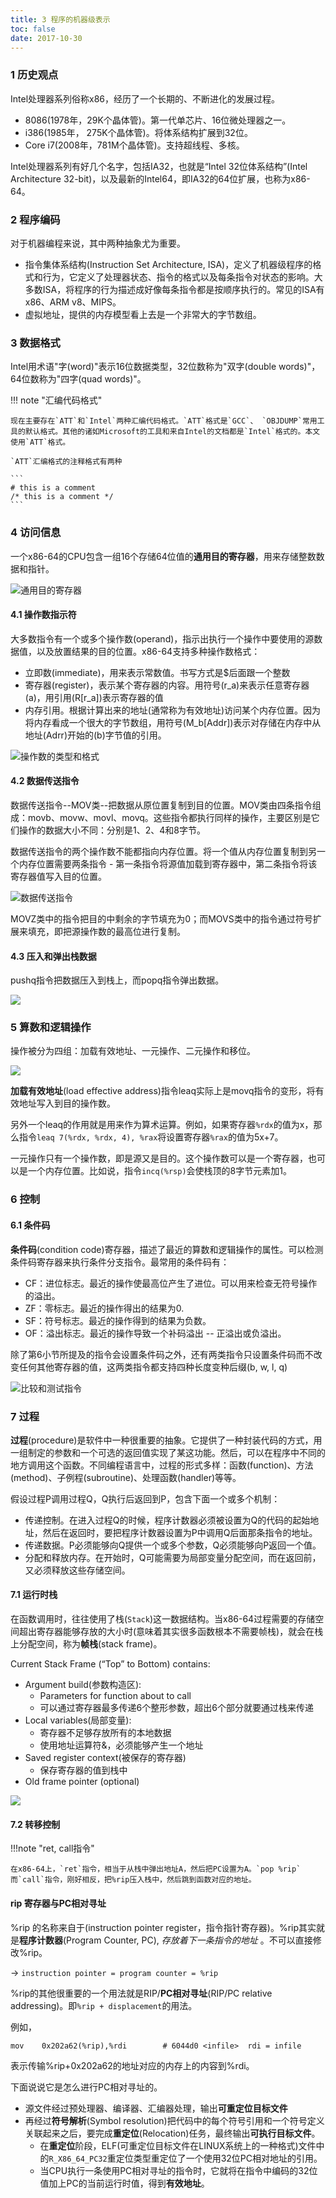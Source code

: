 ```yaml
---
title: 3 程序的机器级表示
toc: false
date: 2017-10-30
---
```


### 1 历史观点

Intel处理器系列俗称x86，经历了一个长期的、不断进化的发展过程。

* 8086(1978年，29K个晶体管)。第一代单芯片、16位微处理器之一。
* i386(1985年， 275K个晶体管)。将体系结构扩展到32位。
* Core i7(2008年，781M个晶体管)。支持超线程、多核。

Intel处理器系列有好几个名字，包括IA32，也就是“Intel 32位体系结构”(Intel Architecture 32-bit)，以及最新的Intel64，即IA32的64位扩展，也称为x86-64。

### 2 程序编码

对于机器编程来说，其中两种抽象尤为重要。

* 指令集体系结构(Instruction Set Architecture, ISA)，定义了机器级程序的格式和行为，它定义了处理器状态、指令的格式以及每条指令对状态的影响。大多数ISA，将程序的行为描述成好像每条指令都是按顺序执行的。常见的ISA有x86、ARM v8、MIPS。
* 虚拟地址，提供的内存模型看上去是一个非常大的字节数组。

### 3 数据格式

Intel用术语"字(word)"表示16位数据类型，32位数称为"双字(double words)"，64位数称为"四字(quad words)"。

!!! note "汇编代码格式"

    现在主要存在`ATT`和`Intel`两种汇编代码格式。`ATT`格式是`GCC`、 `OBJDUMP`常用工具的默认格式。其他的诸如Microsoft的工具和来自Intel的文档都是`Intel`格式的。本文使用`ATT`格式。
    
    `ATT`汇编格式的注释格式有两种
    
    ```
    # this is a comment
    /* this is a comment */
    ```

### 4 访问信息

一个x86-64的CPU包含一组16个存储64位值的**通用目的寄存器**，用来存储整数数据和指针。

![通用目的寄存器](figures/register.png)


#### 4.1 操作数指示符

大多数指令有一个或多个操作数(operand)，指示出执行一个操作中要使用的源数据值，以及放置结果的目的位置。x86-64支持多种操作数格式：

* 立即数(immediate)，用来表示常数值。书写方式是$后面跟一个整数
* 寄存器(register)，表示某个寄存器的内容。用符号\(r_a\)来表示任意寄存器\(a\)，用引用\(R[r_a]\)表示寄存器的值
* 内存引用。根据计算出来的地址(通常称为有效地址)访问某个内存位置。因为将内存看成一个很大的字节数组，用符号\(M_b[Addr]\)表示对存储在内存中从地址\(Adrr\)开始的\(b\)字节值的引用。

![操作数的类型和格式](figures/Operand.png)



#### 4.2 数据传送指令

数据传送指令--MOV类--把数据从原位置复制到目的位置。MOV类由四条指令组成：movb、movw、movl、movq。这些指令都执行同样的操作，主要区别是它们操作的数据大小不同：分别是1、2、4和8字节。


数据传送指令的两个操作数不能都指向内存位置。将一个值从内存位置复制到另一个内存位置需要两条指令 - 第一条指令将源值加载到寄存器中，第二条指令将该寄存器值写入目的位置。



![数据传送指令](figures/mov.png)

MOVZ类中的指令把目的中剩余的字节填充为0；而MOVS类中的指令通过符号扩展来填充，即把源操作数的最高位进行复制。

#### 4.3 压入和弹出栈数据

pushq指令把数据压入到栈上，而popq指令弹出数据。

![](figures/pushqPopq.png)




### 5 算数和逻辑操作

操作被分为四组：加载有效地址、一元操作、二元操作和移位。

![](figures/integerOpp.png)

**加载有效地址**(load effective address)指令leaq实际上是movq指令的变形，将有效地址写入到目的操作数。

另外一个leaq的作⽤就是⽤来作为算术运算。例如，如果寄存器`%rdx`的值为x，那么指令`leaq 7(%rdx, %rdx, 4), %rax`将设置寄存器`%rax`的值为5x+7。

一元操作只有一个操作数，即是源又是目的。这个操作数可以是一个寄存器，也可以是一个内存位置。比如说，指令`incq(%rsp)`会使栈顶的8字节元素加1。


### 6 控制
#### 6.1 条件码

**条件码**(condition code)寄存器，描述了最近的算数和逻辑操作的属性。可以检测条件码寄存器来执行条件分支指令。最常用的条件码有：

* CF：进位标志。最近的操作使最高位产生了进位。可以用来检查无符号操作的溢出。
* ZF：零标志。最近的操作得出的结果为0.
* SF：符号标志。最近的操作得到的结果为负数。
* OF：溢出标志。最近的操作导致一个补码溢出 -- 正溢出或负溢出。

除了第6小节所提及的指令会设置条件码之外，还有两类指令只设置条件码而不改变任何其他寄存器的值，这两类指令都支持四种长度变种后缀(b, w, l, q)

![比较和测试指令](figures/cmpAndTest.png)



### 7 过程
**过程**(procedure)是软件中一种很重要的抽象。它提供了一种封装代码的方式，用一组制定的参数和一个可选的返回值实现了某这功能。然后，可以在程序中不同的地方调用这个函数。不同编程语言中，过程的形式多样：函数(function)、方法(method)、子例程(subroutine)、处理函数(handler)等等。

假设过程P调用过程Q，Q执行后返回到P，包含下面一个或多个机制：

* 传递控制。在进入过程Q的时候，程序计数器必须被设置为Q的代码的起始地址，然后在返回时，要把程序计数器设置为P中调用Q后面那条指令的地址。
* 传递数据。P必须能够向Q提供一个或多个参数，Q必须能够向P返回一个值。
* 分配和释放内存。在开始时，Q可能需要为局部变量分配空间，而在返回前，又必须释放这些存储空间。



#### 7.1 运行时栈

在函数调用时，往往使用了栈(`Stack`)这一数据结构。当x86-64过程需要的存储空间超出寄存器能够存放的大小时(意味着其实很多函数根本不需要帧栈)，就会在栈上分配空间，称为**帧栈**(stack frame)。

Current Stack Frame (“Top” to Bottom) contains:

* Argument build(参数构造区):
    * Parameters for function about to call
    * 可以通过寄存器最多传递6个整形参数，超出6个部分就要通过栈来传递
* Local variables(局部变量):
    * 寄存器不足够存放所有的本地数据
    * 使用地址运算符&，必须能够产生一个地址
* Saved register context(被保存的寄存器)
    * 保存寄存器的值到栈中
* Old frame pointer (optional)


![](figures/stack_frame.png)

#### 7.2 转移控制

!!!note "ret, call指令"

    在x86-64上，`ret`指令，相当于从栈中弹出地址A，然后把PC设置为A。`pop %rip`
    而`call`指令，刚好相反，把%rip压入栈中，然后跳到函数对应的地址。

#### rip 寄存器与PC相对寻址

%rip 的名称来自于(instruction pointer register，指令指针寄存器)。%rip其实就是**程序计数器**(Program Counter, PC), _*存放着下一条指令的地址*_ 。不可以直接修改%rip。

-> `instruction pointer = program counter = %rip`

%rip的其他很重要的一个用法就是RIP/**PC相对寻址**(RIP/PC relative addressing)。即`%rip + displacement`的用法。

例如，

```assembly
mov    0x202a62(%rip),%rdi        # 6044d0 <infile>  rdi = infile
```

表示传输%rip+0x202a62的地址对应的内存上的内容到%rdi。

下面说说它是怎么进行PC相对寻址的。

* 源文件经过预处理器、编译器、汇编器处理，输出**可重定位目标文件**
* 再经过**符号解析**(Symbol resolution)把代码中的每个符号引用和一个符号定义关联起来之后，要完成**重定位**(Relocation)任务，最终输出**可执行目标文件**。
    * 在**重定位**阶段，ELF(可重定位目标文件在LINUX系统上的一种格式)文件中的`R_X86_64_PC32`重定位类型重定位了一个使用32位PC相对地址的引用。
    * 当CPU执行一条使用PC相对寻址的指令时，它就将在指令中编码的32位值加上PC的当前运行时值，得到**有效地址**。
